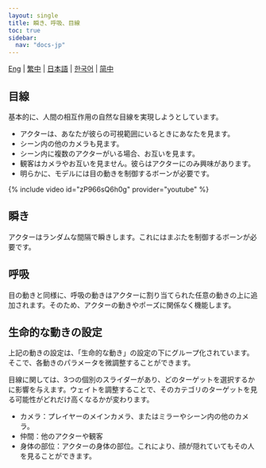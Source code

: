 ```yaml
---
layout: single
title: 瞬き、呼吸、目線
toc: true
sidebar:
  nav: "docs-jp"
---
```

[Eng](/dancexr/features/eyecontact) | [繁中](/tw/dancexr/features/eyecontact) | [日本語](/jp/dancexr/features/eyecontact) | [한국어](/kr/dancexr/features/eyecontact) | [简中](/zh/dancexr/features/eyecontact)


## 目線
基本的に、人間の相互作用の自然な目線を実現しようとしています。
* アクターは、あなたが彼らの可視範囲にいるときにあなたを見ます。
* シーン内の他のカメラも見ます。
* シーン内に複数のアクターがいる場合、お互いを見ます。
* 観客はカメラやお互いを見ません。彼らはアクターにのみ興味があります。
* 明らかに、モデルには目の動きを制御するボーンが必要です。

{% include video id="zP966sQ6h0g" provider="youtube" %}

## 瞬き
アクターはランダムな間隔で瞬きします。これにはまぶたを制御するボーンが必要です。

## 呼吸
目の動きと同様に、呼吸の動きはアクターに割り当てられた任意の動きの上に追加されます。そのため、アクターの動きやポーズに関係なく機能します。

## 生命的な動きの設定
上記の動きの設定は、「生命的な動き」の設定の下にグループ化されています。そこで、各動きのパラメータを微調整することができます。

目線に関しては、3つの個別のスライダーがあり、どのターゲットを選択するかに影響を与えます。ウェイトを調整することで、そのカテゴリのターゲットを見る可能性がどれだけ高くなるかが変わります。
* カメラ：プレイヤーのメインカメラ、またはミラーやシーン内の他のカメラ。
* 仲間：他のアクターや観客
* 身体の部位：アクターの身体の部位。これにより、顔が隠れていてもその人を見ることができます。
